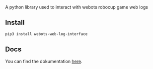 A python library used to interact with webots robocup game web logs

## Install

```bash
pip3 install webots-web-log-interface
```

## Docs

You can find the dokumentation [here](html/webots_web_log_interface).

